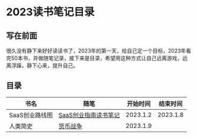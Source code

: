# 2023读书笔记目录

## 写在前面

很久没有静下来好好读读书了，2023年的第一天，给自己定一个目标，2023年看完50本书，并做随笔记录，接下来是目录，希望用这种方式让自己远离游戏，远离浮躁，静下心来，提升自己。

## 目录

| 书名        | 随笔                        | 开始时间     | 结束时间     |
|-----------|---------------------------|----------|----------|
| SaaS创业路线图 | [SaaS创业指南读书笔记](./SaaS创业路线图.md) | 2023.1.2 | 2023.1.8 |
| 人类简史      | [货币战争](./人类简史.md)         | 2023.1.9 |          |



